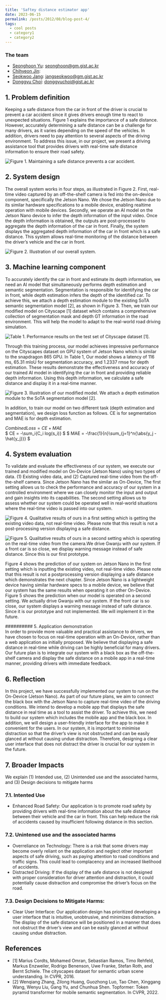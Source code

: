 ```yaml
---
title: 'Saftey distance estimator app'
date: 2023-06-15
permalink: /posts/2012/08/blog-post-4/
tags:
  - cool posts
  - category1
  - category2
---
```


### The team

- [Seonghoon Yu](https://www.notion.so/CV-886e631607144ec1b49637e95864f37a?pvs=4): seonghoon@gm.gist.ac.kr
- [Chihyeon Jin](https://chchin33.github.io/): 
- [Seokwoo Jang](https://melodic-plantain-1e0.notion.site/Jang-Seok-Woo-Portfolio-513b52c79b8c4b4d80d21790274a480b): jangseokwoo@gm.gist.ac.kr
- [Donggyu Choi](https://www.notion.so/Donggyu-Choi-deb0b2a368e6465e9c0ebe31d207f452): donggyuchoi@gist.ac.kr

## 1. Problem definition  
Keeping a safe distance from the car in front of the driver is crucial to prevent a car accident since it gives drivers enough time to react to unexpected situations. Figure 1 explains the importance of a safe distance. However, accurately determining a safe distance can be a challenge for many drivers, as it varies depending on the speed of the vehicles. In addition, drivers need to pay attention to several aspects of the driving environment. To address this issue, in our project, we present a driving assistance tool that provides drivers with real-time safe distance information to ensure their road safety.

![Figure 1. Maintaining a safe distance prevents a car accident.]()

## 2. System design  
The overall system works in four steps, as illustrated in Figure 2. First, real-time video captured by an off-the-shelf camera is fed into the on-device component, specifically the Jetson Nano. We chose the Jetson Nano due to its similar hardware specifications to a mobile device, enabling realtime operation with mobile devices. Secondly, we operate an AI model on the Jetson Nano device to infer the depth information of the input video. Once the depth information is obtained, the outputs are post-processed to aggregate the depth information of the car in front. Finally, the system displays the aggregated depth information of the car in front which is a safe distance. This system allows real-time monitoring of the distance between the driver’s vehicle and the car in front.

![Figure 2. Illustration of our overall system.]()

## 3. Machine learning component  
To accurately identify the car in front and estimate its depth information, we need an AI model that simultaneously performs depth estimation and semantic segmentation. Segmentation is responsible for identifying the car in front, while depth estimation infers the depth of the identified car. To achieve this, we attach a depth estimation module to the existing SoTA semantic segmentation model [2], as shown in Figure 3. Then, we train our modified model on Cityscape [1] dataset which contains a comprehensive collection of segmentation mask and depth GT information in the road environment. This will help the model to adapt to the real-world road driving simulation.  

![Table 1. Performance results on the test set of Cityscape dataset [1].]()

Through this training process, our model achieves impressive performance on the Cityscapes dataset on GPU system of Jetson Nano which is similar to the snapdragon 865 GPU. In Table 1, Our model shows a latency of 116 ms, 65.31 mIoU for segmentation accuracy, and 1.2337 rmse for depth estimation. These results demonstrate the effectiveness and accuracy of our trained AI model in identifying the car in front and providing reliable depth information. Using this depth information, we calculate a safe distance and display it in a real-time manner.

![Figure 3. Illustration of our modified model. We attach a depth estimation module to the SoTA segmentation model [2].]()

In addition, to train our model on two different task (depth estimation and segmentation), we design loss function as follows. CE is for segmentation and MAE is for depth estimation.

$Combined Loss = CE + MAE$  
$ CE = -\sum_i{C_i log(s_i)} $
$ MAE = -\frac{1}{n}\sum_{j=1}^n{\abs{y_j - \hat{y_j}}} $


## 4. System evaluation  
To validate and evaluate the effectiveness of our system, we execute our trained and modified model on On-Device (Jetson Nano) using two types of data. (1) Existing video data, and (2) Captured real-time video from the off-the-shelf camera. Since Jetson Nano has the similar as On-Device, The first setting allows us to check the performance and accuracy of our system in a controlled environment where we can closely monitor the input and output and gain insights into its capabilities. The second setting allows us to assess whether our system could be operated well in real-world situations where the real-time video is passed into our system.

![Figure 4. Qualitative results of ours in a first setting which is getting
the existing video data, not real-time video. Please note that this
result is not a post-processing version displaying a safe distance.]()

![Figure 5. Qualitative results of ours in a second setting which is
operating on the real-time video from the camera.We drive Gwanju
with our system. If a front car is so close, we display warning
message instead of safe distance. Since this is our first prototype.]()

Figure 4 shows the prediction of our system on Jetson Nano in the first setting which is inputting the existing video, not real-time video. Please note that this result is not a postprocessing version displaying a safe distance which demonstrates the next chapter. Since Jetson Nano is a lightweight device having similar hardware specs to a mobile device, we believe that our system has the same results when operating it on other On-Device. Figure 5 shows the prediction when our model is operated on a second setting. We actually drive Gwanju with our system. If the front car is so close, our system displays a warning message instead of safe distance. Since it is our prototype and not implemented. We will implement it in the future.


########## 5. Application demonstration  
In order to provide more valuable and practical assistance to drivers, we have chosen to focus on real-time operation with an On-Device, rather than a web application as initially proposed. We believe that displaying a safe distance in real-time while driving can be highly beneficial for many drivers. Our future plan is to integrate our system with a black box as the off-the-shelf camera and display the safe distance on a mobile app in a real-time manner, providing drivers with immediate feedback.

## 6. Reflection
In this project, we have successfully implemented our system to run on the On-Device (Jetson Nano). As part of our future plans, we aim to connect the black box with the Jetson Nano to capture real-time video of the driving conditions. We intend to develop a mobile app that displays the safe distance in real time as a tool to assist the driver. To achieve this, we need to build our system which includes the mobile app and the black box. In addition, we will design a user-friendly interface for the app to make it convenient for the users. In our system, it is important to minimise distraction so that the driver’s view is not obstructed and can be easily glanced at without causing undue distraction. Therefore, designing a clear user interface that does not distract the driver is crucial for our system in the future.

## 7. Broader Impacts  
We explain (1) Intended use, (2) Unintended use and the associated harms, and (3) Design decisions to mitigate harms  

### 7.1. Intented Use  
- Enhanced Road Safety: Our application is to promote road safety by providing drivers with real-time information about the safe distance between their vehicle and the car in front. This can help reduce the risk of accidents caused by insufficient following distance in this section.

### 7.2. Unintened use and the associated harms  
- Overreliance on Technology: There is a risk that some drivers may become overly reliant on the application and neglect other important aspects of safe driving, such as paying attention to road conditions and traffic signs. This could lead to complacency and an increased likelihood of accidents.
- Distracted Driving: If the display of the safe distance is not designed with proper consideration for driver attention and distraction, it could potentially cause distraction and compromise the driver’s focus on the road.

### 7.3. Design Decisions to Mitigate Harms:  
- Clear User Interface: Our application design has prioritized developing a user interface that is intuitive, unobtrusive, and minimizes distraction. The display of the safe distance will be positioned in a manner that does not obstruct the driver’s view and can be easily glanced at without causing undue distraction.

## References
- [1] Marius Cordts, Mohamed Omran, Sebastian Ramos, Timo Rehfeld, Markus Enzweiler, Rodrigo Benenson, Uwe Franke, Stefan Roth, and Bernt Schiele. The cityscapes dataset for semantic urban scene understanding. In CVPR, 2016.
- [2] Wenqiang Zhang, Zilong Huang, Guozhong Luo, Tao Chen, Xinggang Wang, Wenyu Liu, Gang Yu, and Chunhua Shen. Topformer: Token pyramid transformer for mobile semantic segmentation. In CVPR, 2022.
